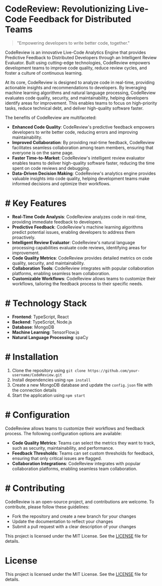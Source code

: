 <!-- CodeReview_20251019113753_5294 -->

# CodeReview: Revolutionizing Live-Code Feedback for Distributed Teams
> "Empowering developers to write better code, together."

CodeReview is an innovative Live-Code Analytics Engine that provides Predictive Feedback to Distributed Developers through an Intelligent Review Evaluator. Built using cutting-edge technologies, CodeReview empowers development teams to improve code quality, reduce review cycles, and foster a culture of continuous learning.

At its core, CodeReview is designed to analyze code in real-time, providing actionable insights and recommendations to developers. By leveraging machine learning algorithms and natural language processing, CodeReview evaluates code quality, security, and maintainability, helping developers identify areas for improvement. This enables teams to focus on high-priority tasks, reduce technical debt, and deliver high-quality software faster.

The benefits of CodeReview are multifaceted:

* **Enhanced Code Quality**: CodeReview's predictive feedback empowers developers to write better code, reducing errors and improving maintainability.
* **Improved Collaboration**: By providing real-time feedback, CodeReview facilitates seamless collaboration among team members, ensuring that everyone is on the same page.
* **Faster Time-to-Market**: CodeReview's intelligent review evaluator enables teams to deliver high-quality software faster, reducing the time spent on code reviews and debugging.
* **Data-Driven Decision Making**: CodeReview's analytics engine provides valuable insights into code quality, helping development teams make informed decisions and optimize their workflows.

# # Key Features

* **Real-Time Code Analysis**: CodeReview analyzes code in real-time, providing immediate feedback to developers.
* **Predictive Feedback**: CodeReview's machine learning algorithms predict potential issues, enabling developers to address them proactively.
* **Intelligent Review Evaluator**: CodeReview's natural language processing capabilities evaluate code reviews, identifying areas for improvement.
* **Code Quality Metrics**: CodeReview provides detailed metrics on code quality, security, and maintainability.
* **Collaboration Tools**: CodeReview integrates with popular collaboration platforms, enabling seamless team collaboration.
* **Customizable Workflows**: CodeReview allows teams to customize their workflows, tailoring the feedback process to their specific needs.

# # Technology Stack

* **Frontend**: TypeScript, React
* **Backend**: TypeScript, Node.js
* **Database**: MongoDB
* **Machine Learning**: TensorFlow.js
* **Natural Language Processing**: spaCy

# # Installation

1. Clone the repository using `git clone https://github.com/your-username/CodeReview.git`
2. Install dependencies using `npm install`
3. Create a new MongoDB database and update the `config.json` file with the connection details
4. Start the application using `npm start`

# # Configuration

CodeReview allows teams to customize their workflows and feedback process. The following configuration options are available:

* **Code Quality Metrics**: Teams can select the metrics they want to track, such as security, maintainability, and performance.
* **Feedback Thresholds**: Teams can set custom thresholds for feedback, ensuring that only critical issues are flagged.
* **Collaboration Integrations**: CodeReview integrates with popular collaboration platforms, enabling seamless team collaboration.

# # Contributing

CodeReview is an open-source project, and contributions are welcome. To contribute, please follow these guidelines:

* Fork the repository and create a new branch for your changes
* Update the documentation to reflect your changes
* Submit a pull request with a clear description of your changes

This project is licensed under the MIT License. See the [LICENSE](LICENSE) file for details.

# License

This project is licensed under the MIT License. See the [LICENSE](https://github.com/pee331/CodeReview/blob/main/LICENSE) file for details.